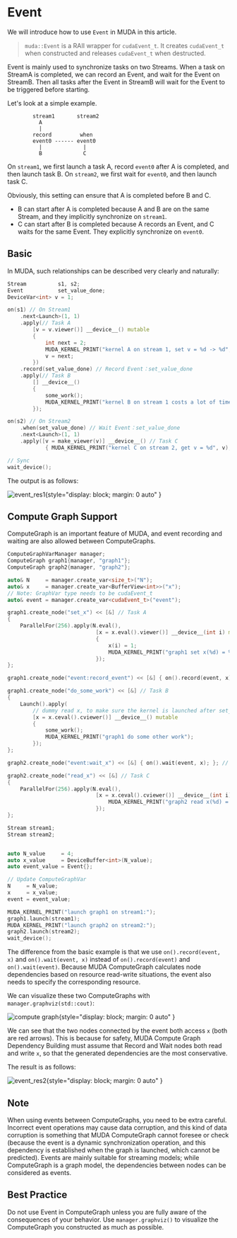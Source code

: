 # Event

We will introduce how to use `Event` in MUDA in this article.

> `muda::Event` is a RAII wrapper for `cudaEvent_t`. It creates `cudaEvent_t` when constructed and releases `cudaEvent_t` when destructed. 

Event is mainly used to synchronize tasks on two Streams. When a task on StreamA is completed, we can record an Event, and wait for the Event on StreamB. Then all tasks after the Event in StreamB will wait for the Event to be triggered before starting. 

Let's look at a simple example.

```
        stream1       stream2
          A              
          |              
        record         when 
        event0 ------ event0
          |             |
          B             C
```

On `stream1`, we first launch a task A, record `event0` after A is completed, and then launch task B. On `stream2`, we first wait for `event0`, and then launch task C. 

Obviously, this setting can ensure that A is completed before B and C. 

- B can start after A is completed because A and B are on the same Stream, and they implicitly synchronize on `stream1`. 
- C can start after B is completed because A records an Event, and C waits for the same Event. They explicitly synchronize on `event0`.

## Basic

In MUDA, such relationships can be described very clearly and naturally:

```c++
Stream          s1, s2;
Event           set_value_done;
DeviceVar<int> v = 1;

on(s1) // On Stream1
    .next<Launch>(1, 1)
    .apply(// Task A
        [v = v.viewer()] __device__() mutable
        {
            int next = 2;
            MUDA_KERNEL_PRINT("kernel A on stream 1, set v = %d -> %d", v, next);
            v = next;
        })
    .record(set_value_done) // Record Event：set_value_done
    .apply(// Task B
        [] __device__()
        {
            some_work(); 
            MUDA_KERNEL_PRINT("kernel B on stream 1 costs a lot of time");
        });

on(s2) // On Stream2
    .when(set_value_done) // Wait Event：set_value_done
    .next<Launch>(1, 1) 
    .apply([v = make_viewer(v)] __device__() // Task C
            { MUDA_KERNEL_PRINT("kernel C on stream 2, get v = %d", v); });

// Sync
wait_device();
```

The output is as follows:

![event_res1](../img/event_result1.png){style="display: block; margin: 0 auto" }


## Compute Graph Support

ComputeGraph is an important feature of MUDA, and event recording and waiting are also allowed between ComputeGraphs.

```c++
ComputeGraphVarManager manager;
ComputeGraph graph1{manager, "graph1"};
ComputeGraph graph2{manager, "graph2"};

auto& N     = manager.create_var<size_t>("N");
auto& x     = manager.create_var<BufferView<int>>("x");
// Note: GraphVar type needs to be cudaEvent_t
auto& event = manager.create_var<cudaEvent_t>("event");

graph1.create_node("set_x") << [&] // Task A
{
    ParallelFor(256).apply(N.eval(),
                            [x = x.eval().viewer()] __device__(int i) mutable
                            {
                                x(i) = 1;
                                MUDA_KERNEL_PRINT("graph1 set x(%d) = %d", i, x(i));
                            });
};

graph1.create_node("event:record_event") << [&] { on().record(event, x); }; // Record event

graph1.create_node("do_some_work") << [&] // Task B
{
    Launch().apply(
        // dummy read x, to make sure the kernel is launched after set_x
        [x = x.ceval().cviewer()] __device__() mutable
        {
            some_work();
            MUDA_KERNEL_PRINT("graph1 do some other work");
        });
};

graph2.create_node("event:wait_x") << [&] { on().wait(event, x); }; // Wait event

graph2.create_node("read_x") << [&] // Task C
{
    ParallelFor(256).apply(N.eval(),
                            [x = x.ceval().cviewer()] __device__(int i) mutable {
                                MUDA_KERNEL_PRINT("graph2 read x(%d) = %d", i, x(i));
                            });
};

Stream stream1;
Stream stream2;


auto N_value     = 4;
auto x_value     = DeviceBuffer<int>(N_value);
auto event_value = Event{};

// Update ComputeGraphVar
N     = N_value;
x     = x_value;
event = event_value;

MUDA_KERNEL_PRINT("launch graph1 on stream1:");
graph1.launch(stream1);
MUDA_KERNEL_PRINT("launch graph2 on stream2:");
graph2.launch(stream2);
wait_device();
```

The difference from the basic example is that we use `on().record(event, x)` and `on().wait(event, x)` instead of `on().record(event)` and `on().wait(event)`. Because MUDA ComputeGraph calculates node dependencies based on resource read-write situations, the event also needs to specify the corresponding resource. 

We can visualize these two ComputeGraphs with `manager.graphviz(std::cout)`:

![compute graph](../img/event_graph.png){style="display: block; margin: 0 auto" }


We can see that the two nodes connected by the event both access `x` (both are red arrows). This is because for safety, MUDA Compute Graph Dependency Building must assume that Record and Wait nodes both read and write `x`, so that the generated dependencies are the most conservative.

The result is as follows:

![event_res2](../img/event_result2.png){style="display: block; margin: 0 auto" }



## Note 

When using events between ComputeGraphs, you need to be extra careful. Incorrect event operations may cause data corruption, and this kind of data corruption is something that MUDA ComputeGraph cannot foresee or check (because the event is a dynamic synchronization operation, and this dependency is established when the graph is launched, which cannot be predicted). Events are mainly suitable for streaming models; while ComputeGraph is a graph model, the dependencies between nodes can be considered as events.

## Best Practice

Do not use Event in ComputeGraph unless you are fully aware of the consequences of your behavior. Use `manager.graphviz()` to visualize the ComputeGraph you constructed as much as possible.
